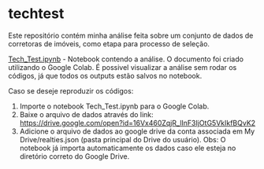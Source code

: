 # techtest
Este repositório contém minha análise feita sobre um conjunto de dados de corretoras de imóveis, como etapa para processo de seleção.

[Tech_Test.ipynb](https://github.com/marcellongvb/techtest/blob/master/Tech_Test.ipynb) - Notebook contendo a análise. O documento foi criado utilizando o Google Colab. É possivel visualizar a análise sem rodar os códigos, já que todos os outputs estão salvos no notebook. 

Caso se deseje reproduzir os códigos:
1. Importe o notebook Tech_Test.ipynb para o Google Colab.
2. Baixe o arquivo de dados através do link: https://drive.google.com/open?id=16Vx460ZqjR_lInF3IjOtG5VkIkfBQvK2
3. Adicione o arquivo de dados ao google drive da conta associada em My Drive/realties.json (pasta principal do Drive do usuário). 
Obs: O notebook já importa automaticamente os dados caso ele esteja no diretório correto do Google Drive.
